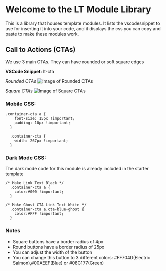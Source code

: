 # Welcome to the LT Module Library

This is a library that houses template modules. It lists the vscodesnippet to use for inserting it into your code, and it displays the css you can copy and paste to make these modules work.

## Call to Actions (CTAs)
We use 3 main CTAs. They can have rounded or soft square edges

**VSCode Snippet:** lt-cta

_Rounded CTAs_
![Image of Rounded CTAs](https://s3.amazonaws.com/marketing.lendingtree.com/email/module-library/lt-cta-round.png)

_Square CTAs_
![Image of Square CTAs](https://s3.amazonaws.com/marketing.lendingtree.com/email/module-library/lt-cta-square.png)




### Mobile CSS:
```
.container-cta a {
    font-size: 15px !important;
    padding: 10px !important;
  }

  .container-cta {
    width: 267px !important;
  }

```

### Dark Mode CSS:
The dark mode code for this module is already included in the starter template
```
/* Make Link Text Black */
  .container-cta a {
    color:#000 !important;
  }

/* Make Ghost CTA Link Text White */
  .container-cta a.cta-blue-ghost {
    color:#FFF !important;
  }
```

### Notes
- Square buttons have a border radius of 4px
- Round buttons have a border radius of 25px
- You can adjust the width of the button
- You can change this button to 3 different colors: #FF704D(Electric Salmon),#00AEEF(Blue) or #08C177(Green)
